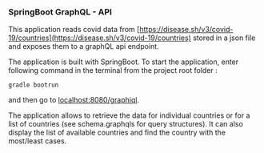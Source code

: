 ### SpringBoot GraphQL - API

This application reads covid data from [https://disease.sh/v3/covid-19/countries](https://disease.sh/v3/covid-19/countries) stored in a json file and exposes them to a graphQL api endpoint.

The application is built with SpringBoot. To start the application, enter following command in the terminal from the project root folder :

`gradle bootrun`

and then go to [localhost:8080/graphiql](localhost:8080/graphiql).

The application allows to retrieve the data for individual countries or for a list of countries (see schema.graphqls for query structures).
It can also display the list of available countries and find the country with the most/least cases.

